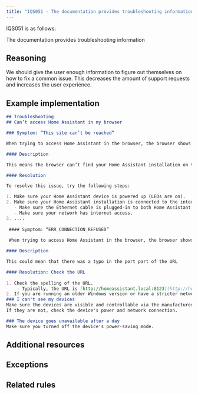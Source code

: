 ```yaml
---
title: "IQS051 - The documentation provides troubleshooting information"
---
```


IQS051 is as follows:

The documentation provides troubleshooting information

## Reasoning

We should give the user enough information to figure out themselves on how to fix a common issue.
This decreases the amount of support requests and increases the user experience.

## Example implementation

```markdown
## Troubleshooting
## Can’t access Home Assistant in my browser

### Symptom: “This site can’t be reached”

When trying to access Home Assistant in the browser, the browser shows the message “This site can’t be reached”.

#### Description

This means the browser can’t find your Home Assistant installation on the network.

#### Resolution

To resolve this issue, try the following steps:

1. Make sure your Home Assistant device is powered up (LEDs are on).
2. Make sure your Home Assistant installation is connected to the internet:
   - Make sure the Ethernet cable is plugged-in to both Home Assistant and to your router or switch.
   - Make sure your network has internet access.
3. ....
 
 #### Symptom: “ERR_CONNECTION_REFUSED”
 
 When trying to access Home Assistant in the browser, the browser shows the message “This site can’t be reached”.

#### Description

This could mean that there was a typo in the port part of the URL

#### Resolution: Check the URL
 
1. Check the spelling of the URL.
    - Typically, the URL is [http://homeassistant.local:8123](http://homeassistant.local:8123).
2. If you are running an older Windows version or have a stricter network configuration, try [http://homeassistant:8123](http://homeassistant:8123) instead.
### I can't see my devices
Make sure the devices are visible and controllable via the manufacturer's app.
If they are not, check the device's power and network connection.

### The device goes unavailable after a day
Make sure you turned off the device's power-saving mode.
```

## Additional resources


## Exceptions


## Related rules


